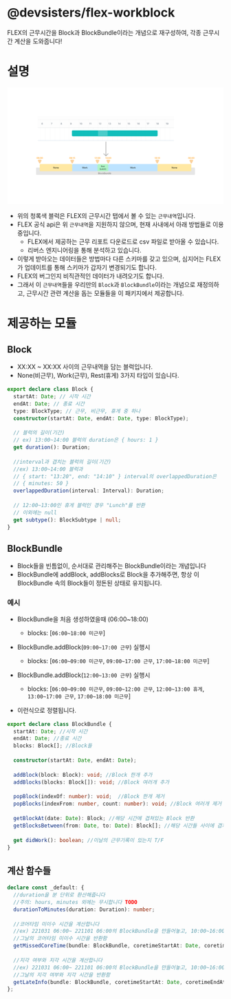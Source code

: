 # @devsisters/flex-workblock

FLEX의 근무시간을 Block과 BlockBundle이라는 개념으로 재구성하여, 각종 근무시간 계산을 도와줍니다!

# 설명
![img.png](docs/img.png)
- 위의 청록색 블럭은 FLEX의 근무시간 탭에서 볼 수 있는 `근무내역`입니다.
- FLEX 공식 api은 위 `근무내역`을 지원하지 않으며, 현재 사내에서 아래 방법들로 이용중입니다.
  - FLEX에서 제공하는 근무 리포트 다운로드로 csv 파일로 받아올 수 있습니다.
  - 리버스 엔지니어링을 통해 분석하고 있습니다.
- 이렇게 받아오는 데이터들은 방법마다 다른 스키마를 갖고 있으며, 심지어는 FLEX가 업데이트를 통해 스키마가 갑자기 변경되기도 합니다.
- FLEX의 버그인지 비직관적인 데이터가 내려오기도 합니다.
- 그래서 이 `근무내역`들을 우리만의 `Block`과 `BlockBundle`이라는 개념으로 재정의하고, 근무시간 관련 계산을 돕는 모듈들을 이 패키지에서 제공합니다.

# 제공하는 모듈
## Block
- XX:XX ~ XX:XX 사이의 근무내역을 담는 블럭입니다.
- None(비근무), Work(근무), Rest(휴게) 3가지 타입이 있습니다.

```typescript
export declare class Block {
  startAt: Date; // 시작 시간
  endAt: Date; // 종료 시간
  type: BlockType; // 근무, 비근무, 휴게 중 하나
  constructor(startAt: Date, endAt: Date, type: BlockType);

  // 블럭의 길이(기간)
  // ex) 13:00~14:00 블럭의 duration은 { hours: 1 }
  get duration(): Duration; 

  //interval과 겹치는 블럭의 길이(기간)
  //ex) 13:00~14:00 블럭과 
  // { start: "13:20", end: "14:10" } interval의 overlappedDuration은
  // { minutes: 50 }
  overlappedDuration(interval: Interval): Duration; 
  
  // 12:00~13:00인 휴게 블럭인 경우 "Lunch"를 반환
  // 이외에는 null
  get subtype(): BlockSubtype | null;
}
```

## BlockBundle
- Block들을 빈틈없이, 순서대로 관리해주는 BlockBundle이라는 개념입니다
- BlockBundle에 addBlock, addBlocks로 Block을 추가해주면, 항상 이 BlockBundle 속의 Block들이 정돈된 상태로 유지됩니다.

### 예시
- BlockBundle을 처음 생성하였을때 (06:00~18:00)
  - blocks: [`06:00~18:00 미근무`]
- BlockBundle.addBlock(`09:00~17:00 근무`) 실행시
  - blocks: [`06:00~09:00 미근무`, `09:00~17:00 근무`, `17:00~18:00 미근무`]
- BlockBundle.addBlock(`12:00~13:00 근무`) 실행시
  - blocks: [`06:00~09:00 미근무`, `09:00~12:00 근무`, `12:00~13:00 휴게`, `13:00~17:00 근무`, `17:00~18:00 미근무`]

- 이런식으로 정렬됩니다.

```typescript
export declare class BlockBundle {
  startAt: Date; //시작 시간
  endAt: Date; //종료 시간
  blocks: Block[]; //Block들
  
  constructor(startAt: Date, endAt: Date);
  
  addBlock(block: Block): void; //Block 한개 추가
  addBlocks(blocks: Block[]): void; //Block 여러개 추가
  
  popBlock(indexOf: number): void;  //Block 한개 제거
  popBlocks(indexFrom: number, count: number): void; //Block 여러개 제거
  
  getBlockAt(date: Date): Block; //해당 시간에 겹쳐있는 Block 반환
  getBlocksBetween(from: Date, to: Date): Block[]; //해당 시간들 사이에 겹쳐있는 Block들 반환
  
  get didWork(): boolean; //이날의 근무기록이 있는지 T/F
}
```

## 계산 함수들
```typescript
declare const _default: {
  //duration을 분 단위로 환산해줍니다
  //주의: hours, minutes 외에는 무시합니다 TODO 
  durationToMinutes(duration: Duration): number;
  
  //코어타임 미이수 시간을 계산합니다
  //ex) 221031 06:00~ 221101 06:00의 BlockBundle을 만들어놓고, 10:00~16:00을 코어타임 시작, 종료 시간으로 넘겨주면
  //그날의 코어타임 미이수 시간을 반환함 
  getMissedCoreTime(bundle: BlockBundle, coretimeStartAt: Date, coretimeEndAt: Date): Duration;

  //지각 여부와 지각 시간을 계산합니다
  //ex) 221031 06:00~ 221101 06:00의 BlockBundle을 만들어놓고, 10:00~16:00을 코어타임 시작, 종료 시간으로 넘겨주면
  //그날의 지각 여부와 지각 시간을 반환함 
  getLateInfo(bundle: BlockBundle, coretimeStartAt: Date, coretimeEndAt: Date): functions.LateInfo;
};
```